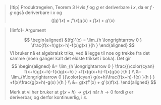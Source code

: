 
> [!tip] Produktregelen, Teorem 3
> Hvis $f$ og $g$ er deriverbare i $x$, da er $f\cdot g$ også deriverbare i $x$ og 
> $$(fg)'(x) = f'(x)g(x)+f(x)+g'(x)$$ 


> [!info]- Argument 
> 
> $$
> \begin{aligned} 
> &(fg)'(x) = \lim_{h \longrightarrow 0 } \frac{f(x+h)g(x+h)-f(x)g(x) }{h }  
> \end{aligned} 
> $$
> Vi bruker nå et algebraisk triks, ved å legge til noe og trekke fra det samme (noen ganger kalt det eldste trikset i boka). Det gir
> $$
> \begin{aligned} 
> &= \lim_{h \longrightarrow  0 } \frac{{\color{cyan} f(x+h)g(x+h)-f(x)g(x+h) } +f(x)g(x+h)-f(x)g(x) }{h }   \\
> &= \lim_{h\longrightarrow 0 }{\color{cyan} g(x+h)\frac{f(x+h)-f(x) }{h }  } +f(x)\frac{g(x+h)-g(x) }{h } 
> \\
> &= g(x)f'(x) + g'(x)f(x).
> \end{aligned} 
> $$
>         
> Merk at vi her bruker at $g(x+h) \longrightarrow g(x)$ når $h \longrightarrow 0$ fordi $g$ er deriverbar, og derfor kontinuerlig, i $x$.
>         